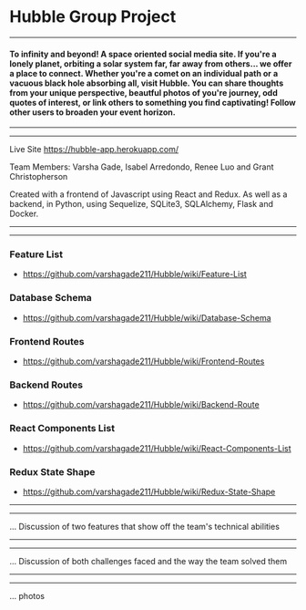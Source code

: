 # Hubble Group Project
---
#### To infinity and beyond!  A space oriented social media site.  If you're a lonely planet, orbiting a solar system far, far away from others... we offer a place to connect.   Whether you're a comet on an individual path or a vacuous black hole absorbing all, visit Hubble.  You can share thoughts from your unique perspective, beautful photos of you're journey, odd quotes of interest, or link others to something you find captivating!  Follow other users to broaden your event horizon.

---
---
Live Site 
https://hubble-app.herokuapp.com/

Team Members: Varsha Gade, Isabel Arredondo, Renee Luo and Grant Christopherson

Created with a frontend of Javascript using React and Redux. As well as a backend, in Python, using Sequelize, SQLite3, SQLAlchemy, Flask and Docker.

---
---

### Feature List

- https://github.com/varshagade211/Hubble/wiki/Feature-List

### Database Schema 

- https://github.com/varshagade211/Hubble/wiki/Database-Schema

### Frontend Routes 

- https://github.com/varshagade211/Hubble/wiki/Frontend-Routes

### Backend Routes 

- https://github.com/varshagade211/Hubble/wiki/Backend-Route

### React Components List 

- https://github.com/varshagade211/Hubble/wiki/React-Components-List

### Redux State Shape

- https://github.com/varshagade211/Hubble/wiki/Redux-State-Shape


---
---
... Discussion of two features that show off the team's technical abilities

---
---
... Discussion of both challenges faced and the way the team solved them

---
---

... photos